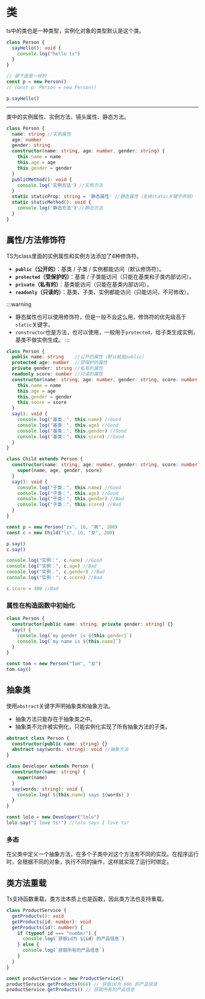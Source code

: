 # 类

ts中的类也是一种类型，实例化对象的类型默认是这个类。
```ts
class Person {
  sayHello(): void {
    console.log("hello ts")
  }
}

// 跟下面是一样的
const p = new Person()
// const p: Person = new Person()

p.sayHello()
```

---

类中的实例属性、实例方法、镜头属性、静态方法。
```ts
class Person {
  name: string //实例属性
  age: number
  gender: string
  constructor(name: string, age: number, gender: string) {
    this.name = name
    this.age = age
    this.gender = gender
  }
  publicMethod(): void {
    console.log('实例方法') //实例方法
  }
  static staticProp: string = '静态属性' //静态属性（支持static关键字声明）
  static staticMethod(): void {
    console.log('静态方法') //静态方法
  }
}
```

## 属性/方法修饰符
TS为class里面的实例属性和实例方法添加了4种修饰符。
* **`public`（公开的）**：基类 / 子类 / 实例都能访问（默认修饰符）。
* **`protected`（受保护的）**：基类 / 子类能访问（只能在基类和子类内部访问）。
* **`private`（私有的）**：基类能访问（只能在基类内部访问）。
* **`readonly`（只读的）**：基类、子类、实例都能访问（只能访问，不可修改）。

:::warning
* 静态属性也可以使用修饰符，但是一般不会这么用，修饰符的优先级高于`static`关键字。
* `constructor`也是方法，也可以使用，一般用于`protected`，给子类生成实例，基类不做实例生成。
:::

```ts
class Person {
  public name: string    //公开的属性（默认就是public）
  protected age: number  //受保护的属性
  private gender: string //私有的属性
  readonly score: number //只读的属性
  constructor(name: string, age: number, gender: string, score: number) {
    this.name = name
    this.age = age
    this.gender = gender
    this.score = score
  }
  say(): void {
    console.log("基类：", this.name) //Good
    console.log("基类：", this.age) //Good
    console.log("基类：", this.gender) //Good
    console.log("基类：", this.score) //Good
  }
}

class Child extends Person {
  constructor(name: string, age: number, gender: string, score: number) {
    super(name, age, gender, score)
  }
  say(): void {
    console.log("子类：", this.name) //Good
    console.log("子类：", this.age) //Good
    console.log("子类：", this.gender) //Bad
    console.log("子类：", this.score) //Bad
  }
}

const p = new Person("zs", 18, "男", 100)
const c = new Child("ls", 16, "女", 200)

p.say()
c.say()

console.log("实例：", c.name) //Good
console.log("实例：", c.age) //Bad
console.log("实例：", c.gender) //Bad
console.log("实例：", c.score) //Bad

c.score = 300 //Bad
```
### 属性在构造函数中初始化
```ts
class Person {
  constructor(public name: string, private gender: string) {}
  say() {
    console.log(`my gender is ${this.gender}`)
    console.log(`my name is ${this.name}`)
  }
}

const tom = new Person("Tom", "女")
tom.say()
```

## 抽象类
使用`abstract`关键字声明抽象类和抽象方法。
* 抽象方法只能存在于抽象类之中。
* 抽象类不允许被实例化，只能实例化实现了所有抽象方法的子类。
```ts
abstract class Person {
  constructor(public name: string) {}
  abstract say(words: string): void //抽象方法
}

class Developer extends Person {
  constructor(name: string) {
    super(name)
  }
  say(words: string): void {
    console.log(`${this.name} says ${words}`)
  }
}

const lolo = new Developer("lolo")
lolo.say("I love ts!") //lolo says I love ts!
```

### 多态
在父类中定义一个抽象方法，在多个子类中对这个方法有不同的实现。在程序运行时，会根据不同的对象，执行不同的操作，这样就实现了运行时绑定。

## 类方法重载
Ts支持函数重载，类方法本质上也是函数，因此类方法也支持重载。
```ts
class ProductService {
  getProducts(): void
  getProducts(id: number): void
  getProducts(id?: number) {
    if (typeof id === "number") {
      console.log(`获取id为 ${id} 的产品信息`)
    } else {
      console.log(`获取所有的产品信息`)
    }
  }
}

const productService = new ProductService()
productService.getProducts(666) // 获取id为 666 的产品信息
productService.getProducts() // 获取所有的产品信息
```